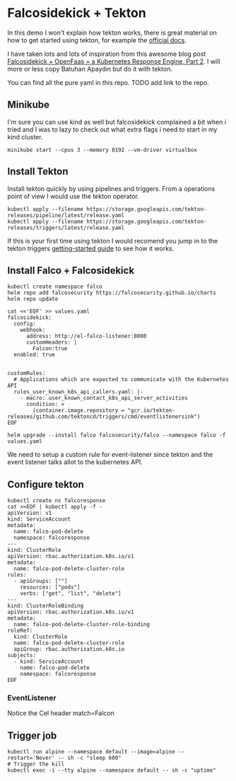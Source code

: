 # Falcosidekick + Tekton

In this demo I won't explain how tekton works, there is great material on how to get started using tekton,
for example the [official docs](https://tekton.dev/docs/overview/).

I have taken lots and lots of inspiration from this awesome blog post
[Falcosidekick + OpenFaas = a Kubernetes Response Engine, Part 2](https://falco.org/blog/falcosidekick-openfaas/).
I will more or less copy Batuhan Apaydın but do it with tekton.

You can find all the pure yaml in this repo. TODO add link to the repo.

## Minikube

I'm sure you can use kind as well but falcosidekick complained a bit when i tried and I was to lazy to check out what extra flags i need to start in my kind cluster.

```shell
minikube start --cpus 3 --memory 8192 --vm-driver virtualbox
```

## Install Tekton

Install tekton quickly by using pipelines and triggers. From a operations point of view I would use the tekton operator.

```shell
kubectl apply --filename https://storage.googleapis.com/tekton-releases/pipeline/latest/release.yaml
kubectl apply --filename https://storage.googleapis.com/tekton-releases/triggers/latest/release.yaml

```

If this is your first time using tekton I would recomend you jump in to the tekton triggers [getting-started guide](https://github.com/tektoncd/triggers/tree/v0.10.1/docs/getting-started) to see how it works.

## Install Falco + Falcosidekick

```shell
kubectl create namespace falco
helm repo add falcosecurity https://falcosecurity.github.io/charts
helm repo update

cat <<'EOF' >> values.yaml
falcosidekick:
  config:
    webhook:
      address: http://el-falco-listener:8080
      customHeaders: |
        Falcon:true
  enabled: true


customRules:
  # Applications which are expected to communicate with the Kubernetes API
  rules_user_known_k8s_api_callers.yaml: |-
    - macro: user_known_contact_k8s_api_server_activities
      condition: >
        (container.image.repository = "gcr.io/tekton-releases/github.com/tektoncd/triggers/cmd/eventlistenersink")
EOF

helm upgrade --install falco falcosecurity/falco --namespace falco -f values.yaml
```

We need to setup a custom rule for event-listener since tekton and the event listener talks allot to the kubernetes API.

## Configure tekton

```shell
kubectl create ns falcoresponse
cat <<EOF | kubectl apply -f -
apiVersion: v1
kind: ServiceAccount
metadata:
  name: falco-pod-delete
  namespace: falcoresponse
---
kind: ClusterRole
apiVersion: rbac.authorization.k8s.io/v1
metadata:
  name: falco-pod-delete-cluster-role
rules:
  - apiGroups: [""]
    resources: ["pods"]
    verbs: ["get", "list", "delete"]
---
kind: ClusterRoleBinding
apiVersion: rbac.authorization.k8s.io/v1
metadata:
  name: falco-pod-delete-cluster-role-binding
roleRef:
  kind: ClusterRole
  name: falco-pod-delete-cluster-role
  apiGroup: rbac.authorization.k8s.io
subjects:
  - kind: ServiceAccount
    name: falco-pod-delete
    namespace: falcoresponse
EOF
```

### EventListener

Notice the Cel header match=Falcon

## Trigger job

```shell
kubectl run alpine --namespace default --image=alpine --restart='Never' -- sh -c "sleep 600"
# Trigger the kill
kubectl exec -i --tty alpine --namespace default -- sh -c "uptime"

```
